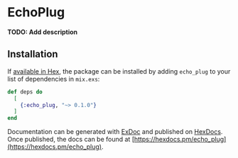 # EchoPlug

**TODO: Add description**

## Installation

If [available in Hex](https://hex.pm/docs/publish), the package can be installed
by adding `echo_plug` to your list of dependencies in `mix.exs`:

```elixir
def deps do
  [
    {:echo_plug, "~> 0.1.0"}
  ]
end
```

Documentation can be generated with [ExDoc](https://github.com/elixir-lang/ex_doc)
and published on [HexDocs](https://hexdocs.pm). Once published, the docs can
be found at [https://hexdocs.pm/echo_plug](https://hexdocs.pm/echo_plug).

